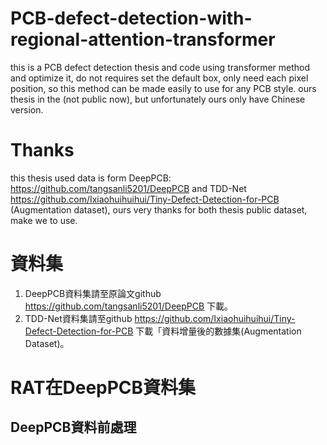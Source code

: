 # PCB-defect-detection-with-regional-attention-transformer
this is a PCB defect detection thesis and code using transformer method and optimize it, do not requires set the default box, only need each pixel position, so this method can be made easily to use for any PCB style.
ours thesis in the (not public now), but unfortunately ours only have Chinese version.
# Thanks
this thesis used data is form DeepPCB: https://github.com/tangsanli5201/DeepPCB and TDD-Net https://github.com/Ixiaohuihuihui/Tiny-Defect-Detection-for-PCB (Augmentation dataset), ours very thanks for both thesis public dataset, make we to use.

# 資料集
1. DeepPCB資料集請至原論文github https://github.com/tangsanli5201/DeepPCB 下載。
2. TDD-Net資料集請至github https://github.com/Ixiaohuihuihui/Tiny-Defect-Detection-for-PCB 下載「資料增量後的數據集(Augmentation Dataset)。

# RAT在DeepPCB資料集
## DeepPCB資料前處理
